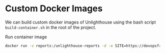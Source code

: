 # Custom Docker Images

We can build custom docker images of Unlighthouse using the bash script `build-container.sh` in the root of the project.


Run container image

```bash
docker run -v reports:/unlighthouse-reports -d -e SITE=https://devopsfrontier.com unlighthouse:1.0
```
